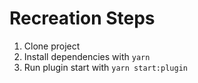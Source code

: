 # Recreation Steps

1. Clone project
2. Install dependencies with `yarn`
3. Run plugin start with `yarn start:plugin`
